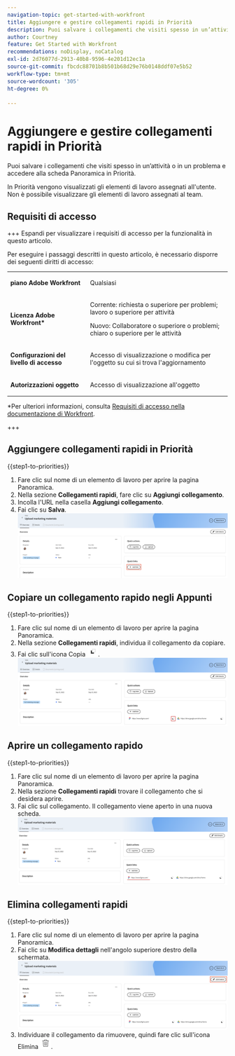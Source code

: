 ```yaml
---
navigation-topic: get-started-with-workfront
title: Aggiungere e gestire collegamenti rapidi in Priorità
description: Puoi salvare i collegamenti che visiti spesso in un’attività o in un problema in Priorità.
author: Courtney
feature: Get Started with Workfront
recommendations: noDisplay, noCatalog
exl-id: 2d76077d-2913-40b8-9596-4e201d12ec1a
source-git-commit: fbcdc88701b8b501b68d29e76b0148ddf07e5b52
workflow-type: tm+mt
source-wordcount: '305'
ht-degree: 0%

---
```


# Aggiungere e gestire collegamenti rapidi in Priorità

Puoi salvare i collegamenti che visiti spesso in un’attività o in un problema e accedere alla scheda Panoramica in Priorità.

In Priorità vengono visualizzati gli elementi di lavoro assegnati all&#39;utente. Non è possibile visualizzare gli elementi di lavoro assegnati al team.

## Requisiti di accesso

+++ Espandi per visualizzare i requisiti di accesso per la funzionalità in questo articolo.

Per eseguire i passaggi descritti in questo articolo, è necessario disporre dei seguenti diritti di accesso:

<table style="table-layout:auto"> 
 <col> 
 </col> 
 <col> 
 </col> 
 <tbody> 
  <tr> 
   <td role="rowheader"><strong>piano Adobe Workfront</strong></td> 
   <td> <p>Qualsiasi</p> </td> 
  </tr> 
  <tr> 
   <td role="rowheader"><strong>Licenza Adobe Workfront*</strong></td> 
   <td> 
   <p>Corrente: richiesta o superiore per problemi; lavoro o superiore per attività</p>
   <p>Nuovo: Collaboratore o superiore o problemi; chiaro o superiore per le attività</p> 
   </td> 
  </tr> 
  <tr> 
   <td role="rowheader"><strong>Configurazioni del livello di accesso</strong></td> 
   <td> <p>Accesso di visualizzazione o modifica per l'oggetto su cui si trova l'aggiornamento</p></td> 
  </tr> 
  <tr> 
   <td role="rowheader"><strong>Autorizzazioni oggetto</strong></td> 
   <td> <p>Accesso di visualizzazione all'oggetto</p></td> 
  </tr> 
 </tbody> 
</table>

*Per ulteriori informazioni, consulta [Requisiti di accesso nella documentazione di Workfront](/help/quicksilver/administration-and-setup/add-users/access-levels-and-object-permissions/access-level-requirements-in-documentation.md).

+++

## Aggiungere collegamenti rapidi in Priorità

{{step1-to-priorities}}

1. Fare clic sul nome di un elemento di lavoro per aprire la pagina Panoramica.
1. Nella sezione **Collegamenti rapidi**, fare clic su **Aggiungi collegamento**.
1. Incolla l&#39;URL nella casella **Aggiungi collegamento**.
1. Fai clic su **Salva**.
   ![Aggiungi collegamento](assets/add-link.png)

## Copiare un collegamento rapido negli Appunti

{{step1-to-priorities}}

1. Fare clic sul nome di un elemento di lavoro per aprire la pagina Panoramica.
1. Nella sezione **Collegamenti rapidi**, individua il collegamento da copiare.
1. Fai clic sull&#39;icona Copia ![icona Copia](assets/copy-icon.png).
   ![Copia collegamento](assets/copy-link.png)

## Aprire un collegamento rapido

{{step1-to-priorities}}

1. Fare clic sul nome di un elemento di lavoro per aprire la pagina Panoramica.
1. Nella sezione **Collegamenti rapidi** trovare il collegamento che si desidera aprire.
1. Fai clic sul collegamento. Il collegamento viene aperto in una nuova scheda.
   ![Apri collegamento](assets/open-link.png)

## Elimina collegamenti rapidi

{{step1-to-priorities}}

1. Fare clic sul nome di un elemento di lavoro per aprire la pagina Panoramica.
1. Fai clic su **Modifica dettagli** nell&#39;angolo superiore destro della schermata.
   ![Modifica dettagli](assets/edit-details.png)
1. Individuare il collegamento da rimuovere, quindi fare clic sull&#39;icona Elimina ![icona Elimina](assets/delete-icon.png).
